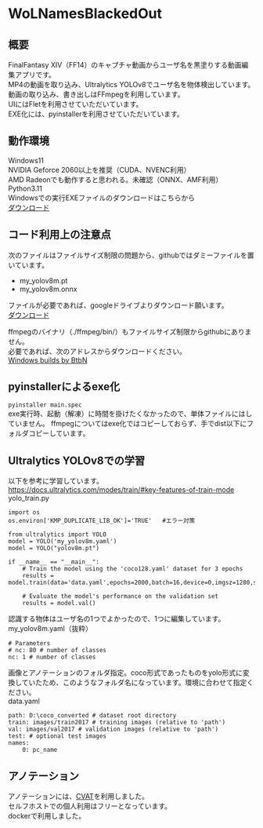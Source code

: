 # WoLNamesBlackedOut

## 概要
FinalFantasy XIV（FF14）のキャプチャ動画からユーザ名を黒塗りする動画編集アプリです。<br>
MP4の動画を取り込み、Ultralytics YOLOv8でユーザ名を物体検出しています。<br>
動画の取り込み、書き出しはFFmpegを利用しています。<br>
UIにはFletを利用させていただいています。<br>
EXE化には、pyinstallerを利用させていただいています。<br>

## 動作環境
Windows11<br>
NVIDIA Geforce 2060以上を推奨（CUDA、NVENC利用）<br>
AMD Radeonでも動作すると思われる。未確認（ONNX、AMF利用）<br>
Python3.11<br>
Windowsでの実行EXEファイルのダウンロードはこちらから<br>
[ダウンロード](https://download-count-gpemgma5enb6cqe6.japaneast-01.azurewebsites.net/download_WoLNamesBlackedOut.php)

## コード利用上の注意点
次のファイルはファイルサイズ制限の問題から、githubではダミーファイルを置いています。
+ my_yolov8m.pt
+ my_yolov8m.onnx

ファイルが必要であれば、googleドライブよりダウンロード願います。<br>
[ダウンロード](https://drive.google.com/file/d/1Zn-xFeVihrsS4u0FfmTWbXrvBMFs4o8b/view?usp=drive_link)

ffmpegのバイナリ（./ffmpeg/bin/）もファイルサイズ制限からgithubにありません。<br>
必要であれば、次のアドレスからダウンロードください。<br>
[Windows builds by BtbN](https://github.com/BtbN/FFmpeg-Builds/releases)

## pyinstallerによるexe化
```pyinstaller main.spec```
<br>exe実行時、起動（解凍）に時間を掛けたくなかったので、単体ファイルにはしていません。
ffmpegについてはexe化ではコピーしておらず、手でdist以下にフォルダコピーしています。

## Ultralytics YOLOv8での学習
以下を参考に学習しています。
https://docs.ultralytics.com/modes/train/#key-features-of-train-mode
<br>yolo_train.py
```python:
import os
os.environ['KMP_DUPLICATE_LIB_OK']='TRUE'   #エラー対策

from ultralytics import YOLO
model = YOLO('my_yolov8m.yaml')
model = YOLO("yolov8m.pt")

if __name__ == "__main__":
    # Train the model using the 'coco128.yaml' dataset for 3 epochs
    results = model.train(data='data.yaml',epochs=2000,batch=16,device=0,imgsz=1280,save_period=10,patience=150)

    # Evaluate the model's performance on the validation set
    results = model.val()
```
認識する物体はユーザ名の1つでよかったので、1つに編集しています。<br>
my_yolov8m.yaml（抜粋）
```python:
# Parameters
# nc: 80 # number of classes
nc: 1 # number of classes
```
画像とアノテーションのフォルダ指定。coco形式であったものをyolo形式に変換していたため、このようなフォルダ名になっています。環境に合わせて指定ください。<br>
data.yaml
```python:
path: D:\coco_converted # dataset root directory
train: images/train2017 # training images (relative to 'path')
val: images/val2017 # validation images (relative to 'path')
test: # optional test images
names:
    0: pc_name
```

## アノテーション
アノテーションには、[CVAT](https://www.cvat.ai/)を利用しました。<br>
セルフホストでの個人利用はフリーとなっています。<br>
dockerで利用しました。